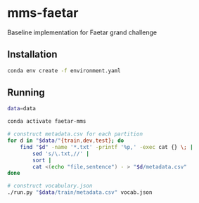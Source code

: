 # mms-faetar
Baseline implementation for Faetar grand challenge


## Installation

``` sh
conda env create -f environment.yaml
```

## Running

``` sh
data=data

conda activate faetar-mms

# construct metadata.csv for each partition
for d in "$data/"{train,dev,test}; do
    find "$d" -name '*.txt' -printf '%p,' -exec cat {} \; |
        sed 's/\.txt,//' |
        sort |
        cat <(echo "file,sentence") - > "$d/metadata.csv"
done

# construct vocabulary.json
./run.py "$data/train/metadata.csv" vocab.json
```